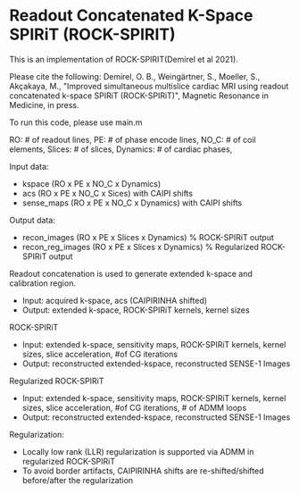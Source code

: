 # Readout Concatenated K-Space SPIRiT (ROCK-SPIRIT)
This is an implementation of ROCK-SPIRIT(Demirel et al 2021).

Please cite the following:
Demirel, O. B., Weingärtner, S., Moeller, S., Akçakaya, M., "Improved simultaneous multislice cardiac MRI using readout concatenated k-space SPIRiT (ROCK-SPIRiT)", Magnetic Resonance in Medicine, in press.

To run this code, please use main.m

RO:       # of readout lines,
PE:       # of phase encode lines,
NO_C:     # of coil elements,
Slices:   # of slices,
Dynamics: # of cardiac phases,

Input data:
- kspace (RO x PE x NO_C x Dynamics)
- acs (RO x PE x NO_C x Sices) with CAIPI shifts
- sense_maps (RO x PE x NO_C x Dynamics) with CAIPI shifts

Output data:
- recon_images (RO x PE x Slices x Dynamics) % ROCK-SPIRiT output
- recon_reg_images (RO x PE x Slices x Dynamics) % Regularized ROCK-SPIRiT output

Readout concatenation is used to generate extended k-space and calibration region.
- Input: acquired k-space, acs (CAIPIRINHA shifted)
- Output: extended k-space, ROCK-SPIRiT kernels, kernel sizes

ROCK-SPIRiT
- Input: extended k-space, sensitivity maps, ROCK-SPIRiT kernels, kernel sizes,
         slice acceleration, #of CG iterations
- Output: reconstructed extended-kspace, reconstructed SENSE-1 Images
         
Regularized ROCK-SPIRiT
- Input: extended k-space, sensitivity maps, ROCK-SPIRiT kernels, kernel sizes,
         slice acceleration, #of CG iterations, # of ADMM loops
- Output: reconstructed extended-kspace, reconstructed SENSE-1 Images

Regularization:
- Locally low rank (LLR) regularization is supported via ADMM in regularized ROCK-SPIRiT
- To avoid border artifacts, CAIPIRINHA shifts are re-shifted/shifted before/after the regularization


